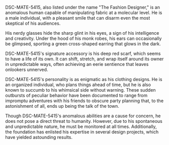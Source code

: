 DSC-MATE-5415, also listed under the name "The Fashion Designer," is an anomalous human capable of manipulating fabric at a molecular level. He is a male individual, with a pleasant smile that can disarm even the most skeptical of his audiences.

His nerdy glasses hide the sharp glint in his eyes, a sign of his intelligence and creativity. Under the hood of his monk robes, his ears can occasionally be glimpsed, sporting a green cross-shaped earring that glows in the dark.

DSC-MATE-5415's signature accessory is his deep red scarf, which seems to have a life of its own. It can shift, stretch, and wrap itself around its owner in unpredictable ways, often achieving an eerie sentience that leaves onlookers unnerved.

DSC-MATE-5415's personality is as enigmatic as his clothing designs. He is an organized individual, who plans things ahead of time, but he is also known to succumb to his whimsical side without warning. These sudden outbursts of peculiar behavior have been documented to range from impromptu adventures with his friends to obscure party planning that, to the astonishment of all, ends up being the talk of the town.

Though DSC-MATE-5415's anomalous abilities are a cause for concern, he does not pose a direct threat to humanity. However, due to his spontaneous and unpredictable nature, he must be monitored at all times. Additionally, the foundation has enlisted his expertise in several design projects, which have yielded astounding results.